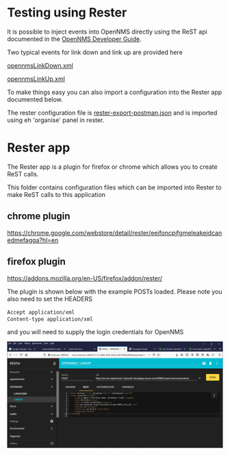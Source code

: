 # Testing using Rester

It is possible to inject events into OpenNMS directly using the ReST api documented in the [OpenNMS Developer Guide](https://docs.opennms.org/opennms/branches/latest/guide-development/guide-development.html#_events).

Two typical events for link down and link up are provided here

[opennmsLinkDown.xml](../testScripts/opennmsLinkDown.xml)

[opennmsLinkUp.xml](../testScripts/opennmsLinkUp.xml)

To make things easy you can also import a configuration into the Rester app documented below.

The rester configuration file is [rester-export-postman.json](../testScripts/rester-export-postman.json) and is imported using eh 'organise' panel in rester.

# Rester app
The Rester app is a plugin for firefox or chrome which allows you to create ReST calls.

This folder contains configuration files which can be imported into Rester to make ReST calls to this application

## chrome plugin
https://chrome.google.com/webstore/detail/rester/eejfoncpjfgmeleakejdcanedmefagga?hl=en

## firefox plugin
https://addons.mozilla.org/en-US/firefox/addon/rester/

The plugin is shown below with the example POSTs loaded. Please note you also need to set the HEADERS
```
Accept application/xml
Content-type application/xml
```
and you will need to supply the login credentials for OpenNMS

![alt text](../testScripts/images/rester.png "Figure rester.png")

